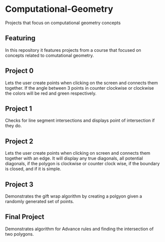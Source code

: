 # Computational-Geometry
Projects that focus on computational geometry concepts

## Featuring
In this repository it features projects from a course that focused on concepts related to comutational geometry.

## Project 0
Lets the user create points when clicking on the screen and connects them together. If the angle between 3 points in counter clockwise or clockwise the colors will be red and green respectively.

## Project 1
Checks for line segment intersections and displays point of intersection if they do.

## Project 2
Lets the user create points when clicking on screen and connects them together with an edge. It will display any true diagonals, all potential diagonals, if the polygon is clockwise or counter clock wise, if the boundary is closed, and if it is simple.

## Project 3 
Demonstrates the gift wrap algorithm by creating a polgyon given a randomly generated set of points.

## Final Project
Demonstrates algorithm for Advance rules and finding the intersection of two polygons.
